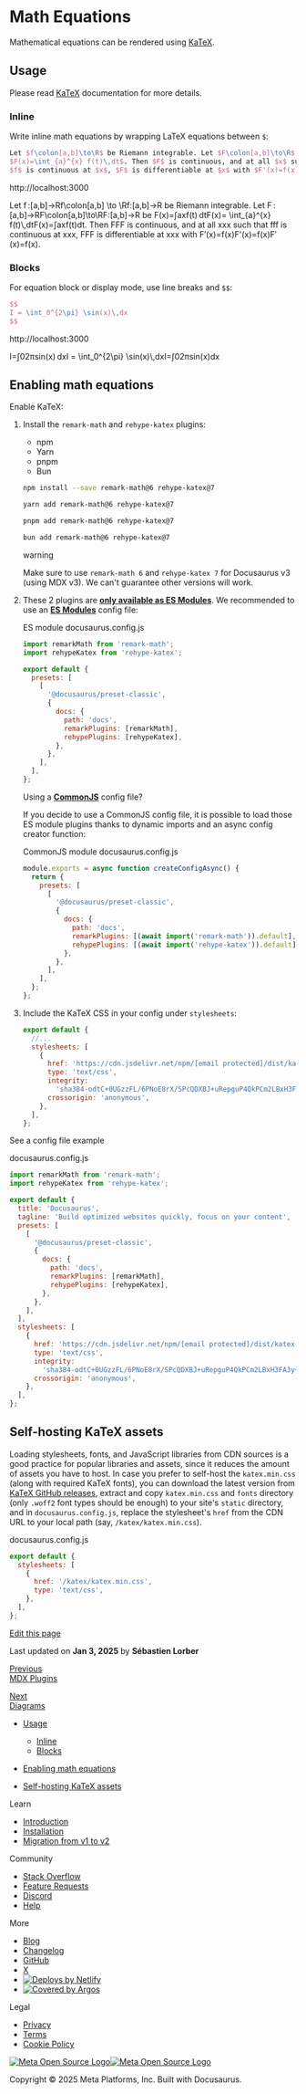 # Math Equations

Mathematical equations can be rendered using [KaTeX](https://katex.org).

## Usage[​](#usage "Direct link to Usage")

Please read [KaTeX](https://katex.org) documentation for more details.

### Inline[​](#inline "Direct link to Inline")

Write inline math equations by wrapping LaTeX equations between `$`:

```latex
Let $f\colon[a,b]\to\R$ be Riemann integrable. Let $F\colon[a,b]\to\R$ be
$F(x)=\int_{a}^{x} f(t)\,dt$. Then $F$ is continuous, and at all $x$ such that
$f$ is continuous at $x$, $F$ is differentiable at $x$ with $F'(x)=f(x)$.
```

http://localhost:3000

Let f ⁣:\[a,b]→Rf\\colon\[a,b] \\to \\Rf:\[a,b]→R be Riemann integrable. Let F ⁣:\[a,b]→RF\\colon\[a,b]\\to\\RF:\[a,b]→R be F(x)=∫axf(t) dtF(x)= \\int\_{a}^{x} f(t)\\,dtF(x)=∫ax​f(t)dt. Then FFF is continuous, and at all xxx such that fff is continuous at xxx, FFF is differentiable at xxx with F′(x)=f(x)F'(x)=f(x)F′(x)=f(x).

### Blocks[​](#blocks "Direct link to Blocks")

For equation block or display mode, use line breaks and `$$`:

```latex
$$
I = \int_0^{2\pi} \sin(x)\,dx
$$
```

http://localhost:3000

I=∫02πsin⁡(x) dxI = \\int\_0^{2\\pi} \\sin(x)\\,dxI=∫02π​sin(x)dx

## Enabling math equations[​](#configuration "Direct link to Enabling math equations")

Enable KaTeX:

1. Install the `remark-math` and `rehype-katex` plugins:

   - npm
   - Yarn
   - pnpm
   - Bun

   ```bash
   npm install --save remark-math@6 rehype-katex@7
   ```

   ```bash
   yarn add remark-math@6 rehype-katex@7
   ```

   ```bash
   pnpm add remark-math@6 rehype-katex@7
   ```

   ```bash
   bun add remark-math@6 rehype-katex@7
   ```

   warning

   Make sure to use `remark-math 6` and `rehype-katex 7` for Docusaurus v3 (using MDX v3). We can't guarantee other versions will work.
2. These 2 plugins are [**only available as ES Modules**](https://gist.github.com/sindresorhus/a39789f98801d908bbc7ff3ecc99d99c). We recommended to use an [**ES Modules**](https://flaviocopes.com/es-modules/) config file:

   ES module docusaurus.config.js

   ```js
   import remarkMath from 'remark-math';
   import rehypeKatex from 'rehype-katex';

   export default {
     presets: [
       [
         '@docusaurus/preset-classic',
         {
           docs: {
             path: 'docs',
             remarkPlugins: [remarkMath],
             rehypePlugins: [rehypeKatex],
           },
         },
       ],
     ],
   };
   ```

   Using a [**CommonJS**](https://nodejs.org/api/modules.html#modules-commonjs-modules) config file?

   If you decide to use a CommonJS config file, it is possible to load those ES module plugins thanks to dynamic imports and an async config creator function:

   CommonJS module docusaurus.config.js

   ```js
   module.exports = async function createConfigAsync() {
     return {
       presets: [
         [
           '@docusaurus/preset-classic',
           {
             docs: {
               path: 'docs',
               remarkPlugins: [(await import('remark-math')).default],
               rehypePlugins: [(await import('rehype-katex')).default],
             },
           },
         ],
       ],
     };
   };
   ```
3. Include the KaTeX CSS in your config under `stylesheets`:

   ```js
   export default {
     //...
     stylesheets: [
       {
         href: 'https://cdn.jsdelivr.net/npm/[email protected]/dist/katex.min.css',
         type: 'text/css',
         integrity:
           'sha384-odtC+0UGzzFL/6PNoE8rX/SPcQDXBJ+uRepguP4QkPCm2LBxH3FA3y+fKSiJ+AmM',
         crossorigin: 'anonymous',
       },
     ],
   };
   ```

See a config file example

docusaurus.config.js

```js
import remarkMath from 'remark-math';
import rehypeKatex from 'rehype-katex';

export default {
  title: 'Docusaurus',
  tagline: 'Build optimized websites quickly, focus on your content',
  presets: [
    [
      '@docusaurus/preset-classic',
      {
        docs: {
          path: 'docs',
          remarkPlugins: [remarkMath],
          rehypePlugins: [rehypeKatex],
        },
      },
    ],
  ],
  stylesheets: [
    {
      href: 'https://cdn.jsdelivr.net/npm/[email protected]/dist/katex.min.css',
      type: 'text/css',
      integrity:
        'sha384-odtC+0UGzzFL/6PNoE8rX/SPcQDXBJ+uRepguP4QkPCm2LBxH3FA3y+fKSiJ+AmM',
      crossorigin: 'anonymous',
    },
  ],
};
```

## Self-hosting KaTeX assets[​](#self-hosting-katex-assets "Direct link to Self-hosting KaTeX assets")

Loading stylesheets, fonts, and JavaScript libraries from CDN sources is a good practice for popular libraries and assets, since it reduces the amount of assets you have to host. In case you prefer to self-host the `katex.min.css` (along with required KaTeX fonts), you can download the latest version from [KaTeX GitHub releases](https://github.com/KaTeX/KaTeX/releases), extract and copy `katex.min.css` and `fonts` directory (only `.woff2` font types should be enough) to your site's `static` directory, and in `docusaurus.config.js`, replace the stylesheet's `href` from the CDN URL to your local path (say, `/katex/katex.min.css`).

docusaurus.config.js

```js
export default {
  stylesheets: [
    {
      href: '/katex/katex.min.css',
      type: 'text/css',
    },
  ],
};
```

[Edit this page](https://github.com/facebook/docusaurus/edit/main/website/docs/guides/markdown-features/markdown-features-math-equations.mdx)

Last updated on **Jan 3, 2025** by **Sébastien Lorber**

[Previous
\
MDX Plugins](/docs/markdown-features/plugins)

[Next
\
Diagrams](/docs/markdown-features/diagrams)

- [Usage](#usage)

  - [Inline](#inline)
  - [Blocks](#blocks)
- [Enabling math equations](#configuration)
- [Self-hosting KaTeX assets](#self-hosting-katex-assets)

Learn

- [Introduction](/docs)
- [Installation](/docs/installation)
- [Migration from v1 to v2](/docs/migration)

Community

- [Stack Overflow](https://stackoverflow.com/questions/tagged/docusaurus)
- [Feature Requests](/feature-requests)
- [Discord](https://discordapp.com/invite/docusaurus)
- [Help](/community/support)

More

- [Blog](/blog)
- [Changelog](/changelog)
- [GitHub](https://github.com/facebook/docusaurus)
- [X](https://x.com/docusaurus)
- [![Deploys by Netlify](https://www.netlify.com/img/global/badges/netlify-color-accent.svg)](https://www.netlify.com)
- [![Covered by Argos](https://argos-ci.com/badge.svg)](https://argos-ci.com)

Legal

- [Privacy](https://opensource.facebook.com/legal/privacy/)
- [Terms](https://opensource.facebook.com/legal/terms/)
- [Cookie Policy](https://opensource.facebook.com/legal/cookie-policy/)

[![Meta Open Source Logo](/img/meta_opensource_logo_negative.svg)![Meta Open Source Logo](/img/meta_opensource_logo_negative.svg)](https://opensource.fb.com)

Copyright © 2025 Meta Platforms, Inc. Built with Docusaurus.

